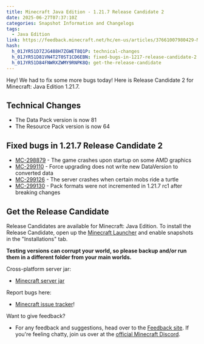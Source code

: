 ```yaml
---
title: Minecraft Java Edition - 1.21.7 Release Candidate 2
date: 2025-06-27T07:37:10Z
categories: Snapshot Information and Changelogs
tags:
  - Java Edition
link: https://feedback.minecraft.net/hc/en-us/articles/37661007980429-Minecraft-Java-Edition-1-21-7-Release-Candidate-2
hash:
  h_01JYR51D7ZJG488H7ZGWET8Q1P: technical-changes
  h_01JYR51D81VN4T2T0ST1CD6EBN: fixed-bugs-in-1217-release-candidate-2
  h_01JYR51D84FNWRXZWMY9RNPK8Q: get-the-release-candidate
---
```


Hey! We had to fix some more bugs today! Here is Release Candidate 2 for Minecraft: Java Edition 1.21.7.

## Technical Changes

- The Data Pack version is now 81
- The Resource Pack version is now 64

## Fixed bugs in 1.21.7 Release Candidate 2

- [MC-298879](https://bugs.mojang.com/browse/MC-298879) - The game crashes upon startup on some AMD graphics
- [MC-299110](https://bugs.mojang.com/browse/MC-299110) - Force upgrading does not write new DataVersion to converted data
- [MC-299126](https://bugs.mojang.com/browse/MC-299126) - The server crashes when certain mobs ride a turtle
- [MC-299130](https://bugs.mojang.com/browse/MC-299130) - Pack formats were not incremented in 1.21.7 rc1 after breaking changes

## Get the Release Candidate

Release Candidates are available for Minecraft: Java Edition. To install the Release Candidate, open up the [Minecraft Launcher](https://www.minecraft.net/content/minecraft-net/language-masters/download) and enable snapshots in the "Installations" tab.

**Testing versions can corrupt your world, so please backup and/or run them in a different folder from your main worlds.**

Cross-platform server jar:

- [Minecraft server jar](https://piston-data.mojang.com/v1/objects/273c8ffdb3d05f4575376b43d8175716cab1a39f/server.jar)

Report bugs here:

- [Minecraft issue tracker](https://bugs.mojang.com/projects/MC/summary)!

Want to give feedback?

- For any feedback and suggestions, head over to the [Feedback site](https://feedback.minecraft.net/). If you're feeling chatty, join us over at the [official Minecraft Discord](https://discordapp.com/invite/minecraft).
